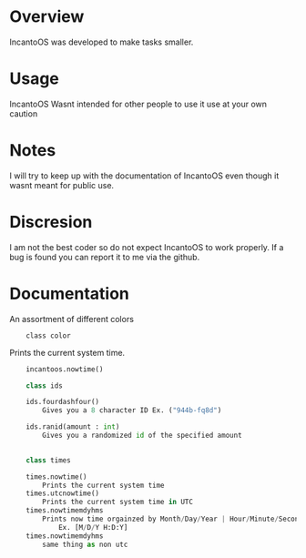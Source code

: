 # Overview
IncantoOS was developed to make tasks smaller.

# Usage
IncantoOS Wasnt intended for other people to use it use at your own caution

# Notes
I will try to keep up with the documentation of IncantoOS even though it wasnt meant for public use.

# Discresion
I am not the best coder so do not expect IncantoOS to work properly. If a bug is found you can report it to me via the github.

# Documentation

An assortment of different colors
```
    class color
```

Prints the current system time.
```py
    incantoos.nowtime()
```


```py
    class ids

    ids.fourdashfour()
        Gives you a 8 character ID Ex. ("944b-fq8d")

    ids.ranid(amount : int)
        Gives you a randomized id of the specified amount
        
```

```py
    class times

    times.nowtime()
        Prints the current system time
    times.utcnowtime()
        Prints the current system time in UTC
    times.nowtimemdyhms
        Prints now time orgainzed by Month/Day/Year | Hour/Minute/Second
            Ex. [M/D/Y H:D:Y]
    times.nowtimemdyhms
        same thing as non utc
```